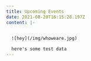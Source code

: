 ```yaml
---
title: Upcoming Events
date: 2021-08-20T16:15:28.197Z
content: |-
  

  ![hey](/img/whoweare.jpg)

  here's some test data
---
```

